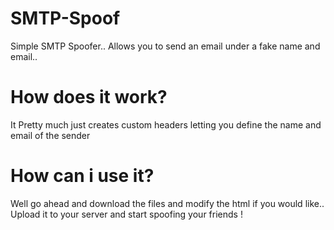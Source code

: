 # SMTP-Spoof
Simple SMTP Spoofer.. Allows you to send an email under a fake name and email..

# How does it work?
It Pretty much just creates custom headers letting you define the name and email of the sender

# How can i use it?
Well go ahead and download the files and modify the html if you would like.. Upload it to your server and start spoofing your friends !
